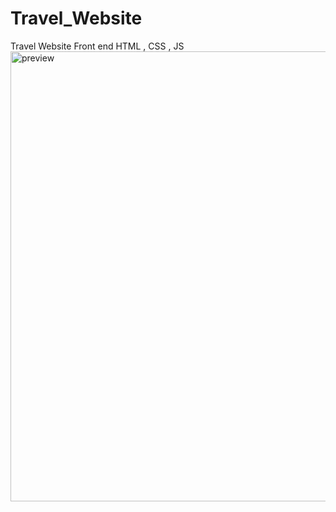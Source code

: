 # Travel_Website
Travel Website Front end HTML , CSS , JS
<img width="1280" height="720" alt="preview" src="https://github.com/user-attachments/assets/ac9ff8ee-2730-46f7-b2c8-f6d0a92e02bc" />
